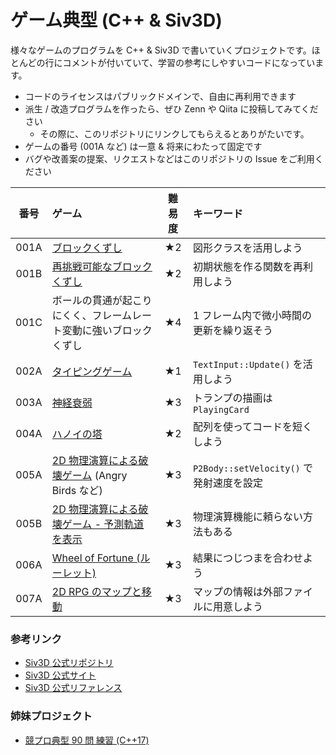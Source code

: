 # ゲーム典型 (C++ & Siv3D)

様々なゲームのプログラムを C++ & Siv3D で書いていくプロジェクトです。ほとんどの行にコメントが付いていて、学習の参考にしやすいコードになっています。

- コードのライセンスはパブリックドメインで、自由に再利用できます
- 派生 / 改造プログラムを作ったら、ぜひ Zenn や Qiita に投稿してみてください
  - その際に、このリポジトリにリンクしてもらえるとありがたいです。
- ゲームの番号 (001A など) は一意 & 将来にわたって固定です
- バグや改善案の提案、リクエストなどはこのリポジトリの Issue をご利用ください

| 番号 | ゲーム | 難易度 | キーワード |
|:---:|:---|:---:|:---|
| 001A | [ブロックくずし](games/001/A.md) | ★2 | 図形クラスを活用しよう |
| 001B | [再挑戦可能なブロックくずし](games/001/B.md) | ★2 | 初期状態を作る関数を再利用しよう |
| 001C | ボールの貫通が起こりにくく、フレームレート変動に強いブロックくずし | ★4 | 1 フレーム内で微小時間の更新を繰り返そう |
| 002A | [タイピングゲーム](games/002/A.md) | ★1 | `TextInput::Update()` を活用しよう |
| 003A | [神経衰弱](games/003/A.md) | ★3 | トランプの描画は `PlayingCard` |
| 004A | [ハノイの塔](games/004/A.md) | ★2 | 配列を使ってコードを短くしよう |
| 005A | [2D 物理演算による破壊ゲーム](games/005/A.md) (Angry Birds など) | ★3 | `P2Body::setVelocity()` で発射速度を設定 |
| 005B | [2D 物理演算による破壊ゲーム - 予測軌道を表示](games/005/B.md) | ★3 | 物理演算機能に頼らない方法もある |
| 006A | [Wheel of Fortune (ルーレット)](games/006/A.md) | ★3 | 結果につじつまを合わせよう |
| 007A | [2D RPG のマップと移動](games/007/A.md) | ★3 | マップの情報は外部ファイルに用意しよう |

### 参考リンク
- [Siv3D 公式リポジトリ](https://github.com/Siv3D/OpenSiv3D)
- [Siv3D 公式サイト](https://siv3d.github.io/ja-jp/)
- [Siv3D 公式リファレンス](https://zenn.dev/reputeless/books/siv3d-documentation)

### 姉妹プロジェクト
- [競プロ典型 90 問 練習 (C++17)](https://github.com/Reputeless/tenkei_90)
